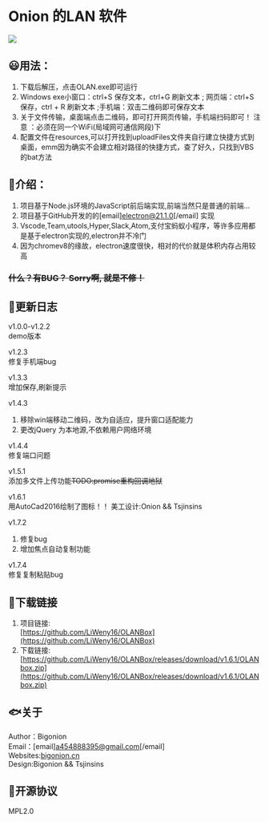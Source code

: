 # Onion 的LAN 软件

<img src="https://raw.githubusercontent.com/LiWeny16/OLANBox/main/favicon.ico">

## 😃用法：

1. 下载后解压，点击OLAN.exe即可运行
2. Windows exe小窗口：ctrl+S 保存文本，ctrl+G 刷新文本 ; 网页端：ctrl+S 保存，ctrl + R 刷新文本 ;手机端：双击二维码即可保存文本
3. 关于文件传输，桌面端点击二维码，即可打开网页传输，手机端扫码即可！ 注意 ：必须在同一个WiFi(局域网可通信网段)下
4. 配置文件在resources,可以打开找到uploadFiles文件夹自行建立快捷方式到桌面，emm因为确实不会建立相对路径的快捷方式，查了好久，只找到VBS的bat方法

## 🥺介绍：

1. 项目基于Node.js环境的JavaScript前后端实现,前端当然只是普通的前端...
2. 项目基于GitHub开发的的[email]electron@21.1.0[/email] 实现
3. Vscode,Team,utools,Hyper,Slack,Atom,支付宝蚂蚁小程序，等许多应用都是基于electron实现的,electron并不冷门
4. 因为chromev8的缘故，electron速度很快，相对的代价就是体积内存占用较高

### ~~什么？有BUG？ Sorry啊, 就是不修！~~

## 🌈更新日志

v1.0.0-v1.2.2<br>
demo版本

v1.2.3<br>
修复手机端bug

v1.3.3<br>
增加保存,刷新提示

v1.4.3<br>
1. 移除win端移动二维码，改为自适应，提升窗口适配能力
2. 更改jQuery 为本地源,不依赖用户网络环境

v1.4.4<br>
修复端口问题

v1.5.1<br>添加多文件上传功能~~TODO:promise重构回调地狱~~

v1.6.1<br>
用AutoCad2016绘制了图标！！
美工设计:Onion && Tsjinsins

v1.7.2<br>
1. 修复bug
2. 增加焦点自动复制功能

v1.7.4<br>
修复复制粘贴bug
## 🧐下载链接

1. 项目链接:<br>
    [https://github.com/LiWeny16/OLANBox](https://github.com/LiWeny16/OLANBox)
2. 下载链接:<br>
    [https://github.com/LiWeny16/OLANBox/releases/download/v1.6.1/OLANbox.zip](https://github.com/LiWeny16/OLANBox/releases/download/v1.6.1/OLANbox.zip)

## 🐟关于

Author：Bigonion<br>
Email：[email]a454888395@gmail.com[/email]<br>
Websites:[bigonion.cn](https://bigonion.cn)<br>
Design:Bigonion && Tsjinsins<br>

## 💎开源协议
MPL2.0